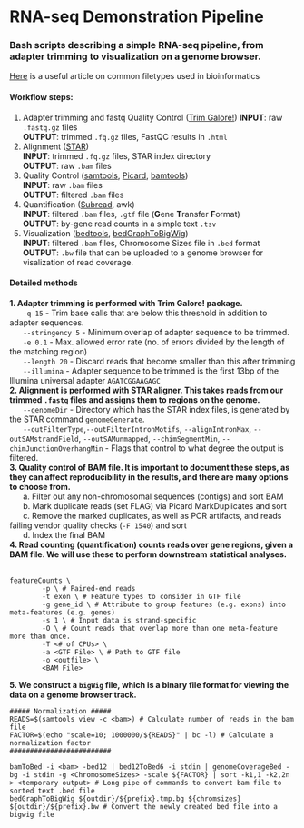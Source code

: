 # RNA-seq Demonstration Pipeline
### Bash scripts describing a simple RNA-seq pipeline, from adapter trimming to visualization on a genome browser.
[Here](https://www.formbio.com/blog/your-essential-guide-different-file-formats-bioinformatics) is a useful article on common filetypes used in bioinformatics
#### Workflow steps:
1. Adapter trimming and fastq Quality Control ([Trim Galore!](https://github.com/FelixKrueger/TrimGalore/blob/master/Docs/Trim_Galore_User_Guide.md))
        **INPUT**: raw `.fastq.gz` files \
        **OUTPUT**: trimmed `.fq.gz` files, FastQC results in `.html`
2. Alignment ([STAR](https://github.com/alexdobin/STAR)) \
        **INPUT**: trimmed `.fq.gz` files, STAR index directory \
        **OUTPUT**: raw `.bam` files
3. Quality Control ([samtools](https://github.com/samtools/samtools), [Picard](https://broadinstitute.github.io/picard/), [bamtools](https://github.com/pezmaster31/bamtools)) \
        **INPUT**: raw `.bam` files \
        **OUTPUT**: filtered `.bam` files
4. Quantification ([Subread](https://subread.sourceforge.net/), awk) \
        **INPUT**: filtered `.bam` files, `.gtf` file (**G**ene **T**ransfer **F**ormat) \
        **OUTPUT**: by-gene read counts in a simple text `.tsv`
5. Visualization ([bedtools](https://bedtools.readthedocs.io/en/latest/), [bedGraphToBigWig](https://www.encodeproject.org/software/bedgraphtobigwig/)) \
        **INPUT**: filtered `.bam` files, Chromosome Sizes file in `.bed` format \
        **OUTPUT**: `.bw` file that can be uploaded to a genome browser for visalization of read coverage. 

#### Detailed methods
**1. Adapter trimming is performed with Trim Galore! package.** \
&nbsp;&nbsp;&nbsp;&nbsp;&nbsp;&nbsp;`-q 15` - Trim base calls that are below this threshold in addition to adapter sequences. \
&nbsp;&nbsp;&nbsp;&nbsp;&nbsp;&nbsp;`--stringency 5` - Minimum overlap of adapter sequence to be trimmed. \
&nbsp;&nbsp;&nbsp;&nbsp;&nbsp;&nbsp;`-e 0.1` - Max. allowed error rate (no. of errors divided by the length of the matching region) \
&nbsp;&nbsp;&nbsp;&nbsp;&nbsp;&nbsp;`--length 20` - Discard reads that become smaller than this after trimming \
&nbsp;&nbsp;&nbsp;&nbsp;&nbsp;&nbsp;`--illumina` - Adapter sequence to be trimmed is the first 13bp of the Illumina universal adapter `AGATCGGAAGAGC` \
**2. Alignment is performed with STAR aligner. This takes reads from our trimmed `.fastq` files and assigns them to regions on the genome.** \
&nbsp;&nbsp;&nbsp;&nbsp;&nbsp;&nbsp;`--genomeDir` - Directory which has the STAR index files, is generated by the STAR command `genomeGenerate`. \
&nbsp;&nbsp;&nbsp;&nbsp;&nbsp;&nbsp;`--outFilterType`,`--outFilterIntronMotifs`, `--alignIntronMax`, `--outSAMstrandField`, `--outSAMunmapped`, `--chimSegmentMin`, `--chimJunctionOverhangMin` - Flags that control to what degree the output is filtered. \
**3. Quality control of BAM file. It is important to document these steps, as they can affect reproducibility in the results, and there are many options to choose from.** \
&nbsp;&nbsp;&nbsp;&nbsp;&nbsp;&nbsp;a. Filter out any non-chromosomal sequences (contigs) and sort BAM \
&nbsp;&nbsp;&nbsp;&nbsp;&nbsp;&nbsp;b. Mark duplicate reads (set FLAG) via Picard MarkDuplicates and sort \
&nbsp;&nbsp;&nbsp;&nbsp;&nbsp;&nbsp;c. Remove the marked duplicates, as well as PCR artifacts, and reads failing vendor quality checks (`-F 1540`) and sort \
&nbsp;&nbsp;&nbsp;&nbsp;&nbsp;&nbsp;d. Index the final BAM \
**4. Read counting (quantification) counts reads over gene regions, given a BAM file. We will use these to perform downstream statistical analyses.**
&nbsp;&nbsp;&nbsp;&nbsp;&nbsp;&nbsp;
````
featureCounts \
        -p \ # Paired-end reads
        -t exon \ # Feature types to consider in GTF file
        -g gene_id \ # Attribute to group features (e.g. exons) into meta-features (e.g. genes)
        -s 1 \ # Input data is strand-specific
        -O \ # Count reads that overlap more than one meta-feature more than once.
        -T <# of CPUs> \
        -a <GTF File> \ # Path to GTF file
        -o <outfile> \
        <BAM File>
````
**5. We construct a `bigWig` file, which is a binary file format for viewing the data on a genome browser track.**
````
##### Normalization #####
READS=$(samtools view -c <bam>) # Calculate number of reads in the bam file 
FACTOR=$(echo "scale=10; 1000000/${READS}" | bc -l) # Calculate a normalization factor 
#########################

bamToBed -i <bam> -bed12 | bed12ToBed6 -i stdin | genomeCoverageBed -bg -i stdin -g <ChromosomeSizes> -scale ${FACTOR} | sort -k1,1 -k2,2n > <temporary output> # Long pipe of commands to convert bam file to sorted text .bed file
bedGraphToBigWig ${outdir}/${prefix}.tmp.bg ${chromsizes} ${outdir}/${prefix}.bw # Convert the newly created bed file into a bigwig file
````

